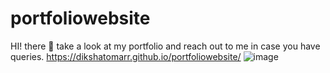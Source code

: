 # portfoliowebsite
HI! there 🌺 take a look at my portfolio and reach out to me in case you have queries.
https://dikshatomarr.github.io/portfoliowebsite/
![image](https://user-images.githubusercontent.com/91546745/159115030-378eff63-9823-4e4a-bfd3-227bb65c47cb.png)
